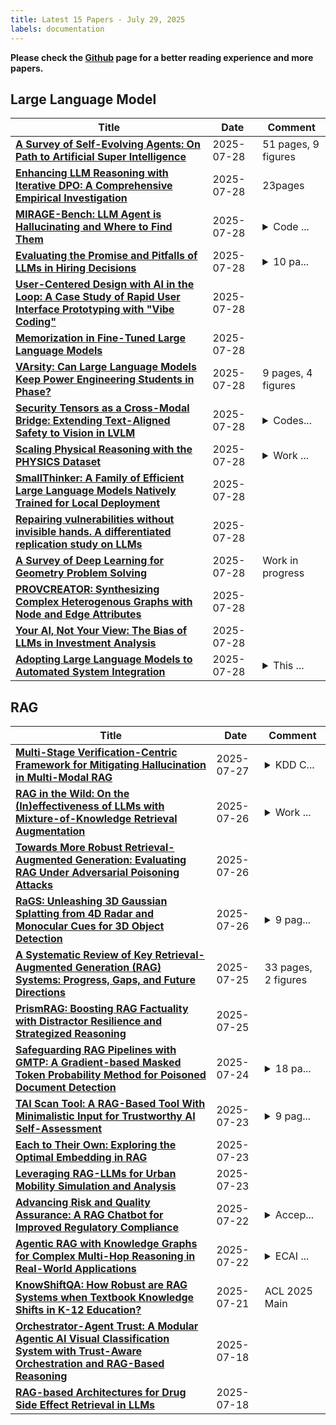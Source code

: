 ```yaml
---
title: Latest 15 Papers - July 29, 2025
labels: documentation
---
```

**Please check the [Github](https://github.com/zezhishao/MTS_Daily_ArXiv) page for a better reading experience and more papers.**

## Large Language Model
| **Title** | **Date** | **Comment** |
| --- | --- | --- |
| **[A Survey of Self-Evolving Agents: On Path to Artificial Super Intelligence](http://arxiv.org/abs/2507.21046v1)** | 2025-07-28 | 51 pages, 9 figures |
| **[Enhancing LLM Reasoning with Iterative DPO: A Comprehensive Empirical Investigation](http://arxiv.org/abs/2503.12854v3)** | 2025-07-28 | 23pages |
| **[MIRAGE-Bench: LLM Agent is Hallucinating and Where to Find Them](http://arxiv.org/abs/2507.21017v1)** | 2025-07-28 | <details><summary>Code ...</summary><p>Code and data: https://github.com/sunblaze-ucb/mirage-bench.git</p></details> |
| **[Evaluating the Promise and Pitfalls of LLMs in Hiring Decisions](http://arxiv.org/abs/2507.02087v2)** | 2025-07-28 | <details><summary>10 pa...</summary><p>10 pages, 2 figures, 2 tables. Submitted to NeurIPS 2025</p></details> |
| **[User-Centered Design with AI in the Loop: A Case Study of Rapid User Interface Prototyping with "Vibe Coding"](http://arxiv.org/abs/2507.21012v1)** | 2025-07-28 |  |
| **[Memorization in Fine-Tuned Large Language Models](http://arxiv.org/abs/2507.21009v1)** | 2025-07-28 |  |
| **[VArsity: Can Large Language Models Keep Power Engineering Students in Phase?](http://arxiv.org/abs/2507.20995v1)** | 2025-07-28 | 9 pages, 4 figures |
| **[Security Tensors as a Cross-Modal Bridge: Extending Text-Aligned Safety to Vision in LVLM](http://arxiv.org/abs/2507.20994v1)** | 2025-07-28 | <details><summary>Codes...</summary><p>Codes and data are available at https://github.com/listen0425/Security-Tensors</p></details> |
| **[Scaling Physical Reasoning with the PHYSICS Dataset](http://arxiv.org/abs/2506.00022v3)** | 2025-07-28 | <details><summary>Work ...</summary><p>Work on physical datasets</p></details> |
| **[SmallThinker: A Family of Efficient Large Language Models Natively Trained for Local Deployment](http://arxiv.org/abs/2507.20984v1)** | 2025-07-28 |  |
| **[Repairing vulnerabilities without invisible hands. A differentiated replication study on LLMs](http://arxiv.org/abs/2507.20977v1)** | 2025-07-28 |  |
| **[A Survey of Deep Learning for Geometry Problem Solving](http://arxiv.org/abs/2507.11936v4)** | 2025-07-28 | Work in progress |
| **[PROVCREATOR: Synthesizing Complex Heterogenous Graphs with Node and Edge Attributes](http://arxiv.org/abs/2507.20967v1)** | 2025-07-28 |  |
| **[Your AI, Not Your View: The Bias of LLMs in Investment Analysis](http://arxiv.org/abs/2507.20957v1)** | 2025-07-28 |  |
| **[Adopting Large Language Models to Automated System Integration](http://arxiv.org/abs/2504.08490v2)** | 2025-07-28 | <details><summary>This ...</summary><p>This preprint has not undergone peer review (when applicable) or any post-submission improvements or corrections. The Version of Record of this contribution is published in Intelligent Information Systems. CAiSE 2025. Lecture Notes in Business Information Processing, vol 557. Springer, Cham., and is available online at https://doi.org/10.1007/978-3-031-94590-8_37</p></details> |

## RAG
| **Title** | **Date** | **Comment** |
| --- | --- | --- |
| **[Multi-Stage Verification-Centric Framework for Mitigating Hallucination in Multi-Modal RAG](http://arxiv.org/abs/2507.20136v1)** | 2025-07-27 | <details><summary>KDD C...</summary><p>KDD Cup 2025 Meta CRAG-MM Challenge</p></details> |
| **[RAG in the Wild: On the (In)effectiveness of LLMs with Mixture-of-Knowledge Retrieval Augmentation](http://arxiv.org/abs/2507.20059v1)** | 2025-07-26 | <details><summary>Work ...</summary><p>Work in Progress. Code will be published at: https://github.com/ritaranx/RAG_in_the_Wild</p></details> |
| **[Towards More Robust Retrieval-Augmented Generation: Evaluating RAG Under Adversarial Poisoning Attacks](http://arxiv.org/abs/2412.16708v2)** | 2025-07-26 |  |
| **[RaGS: Unleashing 3D Gaussian Splatting from 4D Radar and Monocular Cues for 3D Object Detection](http://arxiv.org/abs/2507.19856v1)** | 2025-07-26 | <details><summary>9 pag...</summary><p>9 pages, 6 figures, conference</p></details> |
| **[A Systematic Review of Key Retrieval-Augmented Generation (RAG) Systems: Progress, Gaps, and Future Directions](http://arxiv.org/abs/2507.18910v1)** | 2025-07-25 | 33 pages, 2 figures |
| **[PrismRAG: Boosting RAG Factuality with Distractor Resilience and Strategized Reasoning](http://arxiv.org/abs/2507.18857v1)** | 2025-07-25 |  |
| **[Safeguarding RAG Pipelines with GMTP: A Gradient-based Masked Token Probability Method for Poisoned Document Detection](http://arxiv.org/abs/2507.18202v1)** | 2025-07-24 | <details><summary>18 pa...</summary><p>18 pages, accepted to ACL Findings 2025</p></details> |
| **[TAI Scan Tool: A RAG-Based Tool With Minimalistic Input for Trustworthy AI Self-Assessment](http://arxiv.org/abs/2507.17514v1)** | 2025-07-23 | <details><summary>9 pag...</summary><p>9 pages, 1 figure, 4 tables</p></details> |
| **[Each to Their Own: Exploring the Optimal Embedding in RAG](http://arxiv.org/abs/2507.17442v1)** | 2025-07-23 |  |
| **[Leveraging RAG-LLMs for Urban Mobility Simulation and Analysis](http://arxiv.org/abs/2507.10382v2)** | 2025-07-23 |  |
| **[Advancing Risk and Quality Assurance: A RAG Chatbot for Improved Regulatory Compliance](http://arxiv.org/abs/2507.16711v1)** | 2025-07-22 | <details><summary>Accep...</summary><p>Accepted and published at BigData 2024, 3 pages, 3 tables, 2 figures</p></details> |
| **[Agentic RAG with Knowledge Graphs for Complex Multi-Hop Reasoning in Real-World Applications](http://arxiv.org/abs/2507.16507v1)** | 2025-07-22 | <details><summary>ECAI ...</summary><p>ECAI 2025 demo track, 4 pages</p></details> |
| **[KnowShiftQA: How Robust are RAG Systems when Textbook Knowledge Shifts in K-12 Education?](http://arxiv.org/abs/2412.08985v4)** | 2025-07-21 | ACL 2025 Main |
| **[Orchestrator-Agent Trust: A Modular Agentic AI Visual Classification System with Trust-Aware Orchestration and RAG-Based Reasoning](http://arxiv.org/abs/2507.10571v2)** | 2025-07-18 |  |
| **[RAG-based Architectures for Drug Side Effect Retrieval in LLMs](http://arxiv.org/abs/2507.13822v1)** | 2025-07-18 |  |

